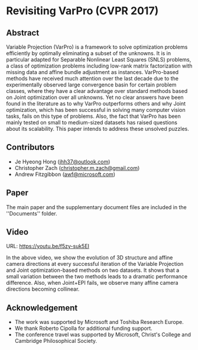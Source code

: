 # Revisiting VarPro (CVPR 2017)

## Abstract
Variable Projection (VarPro) is a framework to solve optimization
problems efficiently by optimally eliminating a subset of the unknowns.
It is in particular adapted for Separable Nonlinear Least Squares (SNLS)
problems, a class of optimization problems including low-rank matrix
factorization with missing data and affine bundle adjustment as
instances. VarPro-based methods have received much attention over the
last decade due to the experimentally observed large convergence basin
for certain problem classes, where they have a clear advantage over
standard methods based on Joint optimization over all unknowns. Yet no
clear answers have been found in the literature as to why VarPro
outperforms others and why Joint optimization, which has been successful
in solving many computer vision tasks, fails on this type of problems.
Also, the fact that VarPro has been mainly tested on small to
medium-sized datasets has raised questions about its scalability. This
paper intends to address these unsolved puzzles. 

## Contributors
- Je Hyeong Hong (jhh37@outlook.com)
- Christopher Zach (christopher.m.zach@gmail.com)
- Andrew Fitzgibbon (awf@microsoft.com)

## Paper
The main paper and the supplementary document files are included in the
''Documents'' folder.

## Video
URL: https://youtu.be/f5zy-suk5EI

In the above video, we show the evolution of 3D structure and affine
camera directions at every successful iteration of the Variable
Projection and Joint optimization-based methods on two datasets. It
shows that a small variation between the two methods leads to a dramatic
performance difference. Also, when Joint+EPI fails, we observe many
affine camera directions becoming collinear.

## Acknowledgement
- The work was supported by Microsoft and Toshiba Research Europe.
- We thank Roberto Cipolla for additional funding support.
- The conference travel was supported by Microsoft, Christ's College and
Cambridge Philosophical Society.
